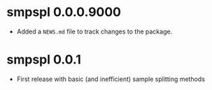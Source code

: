 # smpspl 0.0.0.9000

* Added a `NEWS.md` file to track changes to the package.

# smpspl 0.0.1

* First release with basic (and inefficient) sample splitting methods